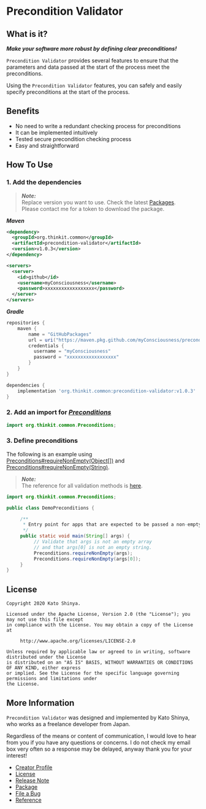 # Precondition Validator

## What is it?

**_Make your software more robust by defining clear preconditions!_**

`Precondition Validator` provides several features to ensure that the parameters and data passed at the start of the process meet the preconditions.

Using the `Precondition Validator` features, you can safely and easily specify preconditions at the start of the process.

## Benefits

- No need to write a redundant checking process for preconditions
- It can be implemented intuitively
- Tested secure precondition checking process
- Easy and straightforward

## How To Use

### 1. Add the dependencies

> **_Note:_**<br>
> Replace version you want to use. Check the latest [Packages](https://github.com/myConsciousness/precondition-validator/packages).<br>
> Please contact me for a token to download the package.

**_Maven_**

```xml
<dependency>
  <groupId>org.thinkit.common</groupId>
  <artifactId>precondition-validator</artifactId>
  <version>v1.0.3</version>
</dependency>

<servers>
  <server>
    <id>github</id>
    <username>myConsciousness</username>
    <password>xxxxxxxxxxxxxxxxxx</password>
  </server>
</servers>
```

**_Gradle_**

```gradle
repositories {
    maven {
        name = "GitHubPackages"
        url = uri("https://maven.pkg.github.com/myConsciousness/precondition-validator")
        credentials {
          username = "myConsciousness"
          password = "xxxxxxxxxxxxxxxxxx"
        }
    }
}

dependencies {
    implementation 'org.thinkit.common:precondition-validator:v1.0.3'
}
```

### 2. Add an import for [**_Preconditions_**](https://github.com/myConsciousness/precondition-validator/blob/master/src/main/java/org/thinkit/common/Preconditions.java)

```java
import org.thinkit.common.Preconditions;
```

### 3. Define preconditions

The following is an example using [Preconditions#requireNonEmpty(Object[])](<https://myconsciousness.github.io/precondition-validator/org/thinkit/common/Preconditions.html#requireNonEmpty(java.lang.Object[])>) and [Preconditions#requireNonEmpty(String)](<https://myconsciousness.github.io/precondition-validator/org/thinkit/common/Preconditions.html#requireNonEmpty(java.lang.String)>).

> **_Note:_**</br>
> The reference for all validation methods is [here](https://myconsciousness.github.io/precondition-validator/org/thinkit/common/Preconditions.html).

```java
import org.thinkit.common.Preconditions;

public class DemoPreconditions {

     /**
      * Entry point for apps that are expected to be passed a non-empty string...
      */
     public static void main(String[] args) {
          // Validate that args is not an empty array
          // and that args[0] is not an empty string.
          Preconditions.requireNonEmpty(args);
          Preconditions.requireNonEmpty(args[0]);
     }
}
```

## License

```
Copyright 2020 Kato Shinya.

Licensed under the Apache License, Version 2.0 (the "License"); you may not use this file except
in compliance with the License. You may obtain a copy of the License at

     http://www.apache.org/licenses/LICENSE-2.0

Unless required by applicable law or agreed to in writing, software distributed under the License
is distributed on an "AS IS" BASIS, WITHOUT WARRANTIES OR CONDITIONS OF ANY KIND, either express
or implied. See the License for the specific language governing permissions and limitations under
the License.
```

## More Information

`Precondition Validator` was designed and implemented by Kato Shinya, who works as a freelance developer from Japan.

Regardless of the means or content of communication, I would love to hear from you if you have any questions or concerns. I do not check my email box very often so a response may be delayed, anyway thank you for your interest!

- [Creator Profile](https://github.com/myConsciousness)
- [License](https://github.com/myConsciousness/precondition-validator/blob/master/LICENSE)
- [Release Note](https://github.com/myConsciousness/precondition-validator/releases)
- [Package](https://github.com/myConsciousness/precondition-validator/packages)
- [File a Bug](https://github.com/myConsciousness/precondition-validator/issues)
- [Reference](https://myconsciousness.github.io/precondition-validator/org/thinkit/common/Preconditions.html)

```

```
